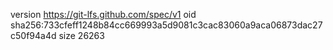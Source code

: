 version https://git-lfs.github.com/spec/v1
oid sha256:733cfeff1248b84cc669993a5d9081c3cac83060a9aca06873dac27c50f94a4d
size 26263
